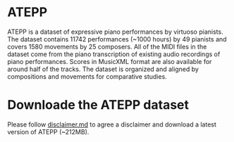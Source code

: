 # ATEPP
ATEPP is a dataset of expressive piano performances by virtuoso pianists. The dataset contains 11742 performances (~1000 hours) by 49 pianists and covers 1580 movements by 25 composers. All of the MIDI files in the dataset come from the piano transcription of existing audio recordings of piano performances. Scores in MusicXML format are also available for around half of the tracks. The dataset is organized and aligned by compositions and movements for comparative studies.
# Downloade the ATEPP dataset
Please follow [disclaimer.md](https://github.com/BetsyTang/ATEPP/blob/master/disclaimer.md) to agree a disclaimer and download a latest version of ATEPP (~212MB).
